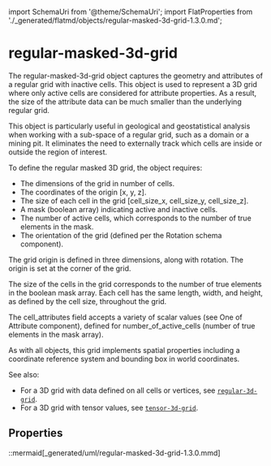 import SchemaUri from '@theme/SchemaUri';
import FlatProperties from './_generated/flatmd/objects/regular-masked-3d-grid-1.3.0.md';

# regular-masked-3d-grid

<SchemaUri uri="schema/objects/regular-masked-3d-grid/1.2.0/regular-masked-3d-grid.schema.json" />

The regular-masked-3d-grid object captures the geometry and attributes of a regular grid with inactive cells. This object is used to represent a 3D grid where only active cells are considered for attribute properties. As a result, the size of the attribute data can be much smaller than the underlying regular grid.

This object is particularly useful in geological and geostatistical analysis when working with a sub-space of a regular grid, such as a domain or a mining pit. It eliminates the need to externally track which cells are inside or outside the region of interest.

To define the regular masked 3D grid, the object requires:

- The dimensions of the grid in number of cells.
- The coordinates of the origin [x, y, z].
- The size of each cell in the grid [cell_size_x, cell_size_y, cell_size_z].
- A mask (boolean array) indicating active and inactive cells.
- The number of active cells, which corresponds to the number of true elements in the mask.
- The orientation of the grid (defined per the Rotation schema component).

The grid origin is defined in three dimensions, along with rotation. The origin is set at the corner of the grid.

The size of the cells in the grid corresponds to the number of true elements in the boolean mask array. Each cell has the same length, width, and height, as defined by the cell size, throughout the grid.

The cell_attributes field accepts a variety of scalar values (see One of Attribute component), defined for number_of_active_cells (number of true elements in the mask array).

As with all objects, this grid implements spatial properties including a coordinate reference system and bounding box in world coordinates.

See also:

- For a 3D grid with data defined on all cells or vertices, see [`regular-3d-grid`](regular-3d-grid.md).
- For a 3D grid with tensor values, see [`tensor-3d-grid`](tensor-3d-grid.md).

## Properties

<FlatProperties />

::mermaid[_generated/uml/regular-masked-3d-grid-1.3.0.mmd]
